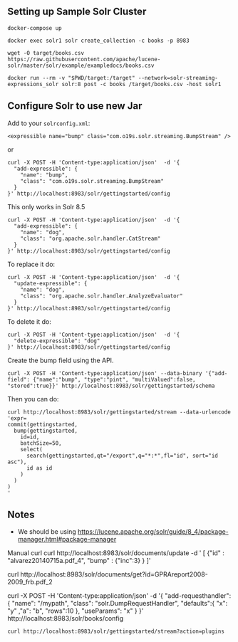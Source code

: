 ## Setting up Sample Solr Cluster

```
docker-compose up

docker exec solr1 solr create_collection -c books -p 8983

wget -O target/books.csv https://raw.githubusercontent.com/apache/lucene-solr/master/solr/example/exampledocs/books.csv

docker run --rm -v "$PWD/target:/target" --network=solr-streaming-expressions_solr solr:8 post -c books /target/books.csv -host solr1
```

## Configure Solr to use new Jar

Add to your `solrconfig.xml`:

```
<expressible name="bump" class="com.o19s.solr.streaming.BumpStream" />
```

or

```
curl -X POST -H 'Content-type:application/json'  -d '{
  "add-expressible": {
    "name": "bump",
    "class": "com.o19s.solr.streaming.BumpStream"
  }
}' http://localhost:8983/solr/gettingstarted/config
```

This only works in Solr 8.5
```
curl -X POST -H 'Content-type:application/json'  -d '{
  "add-expressible": {
    "name": "dog",
    "class": "org.apache.solr.handler.CatStream"
  }
}' http://localhost:8983/solr/gettingstarted/config
```

To replace it do:
```
curl -X POST -H 'Content-type:application/json'  -d '{
  "update-expressible": {
    "name": "dog",
    "class": "org.apache.solr.handler.AnalyzeEvaluator"
  }
}' http://localhost:8983/solr/gettingstarted/config
```

To delete it do:
```
curl -X POST -H 'Content-type:application/json'  -d '{
  "delete-expressible": "dog"
}' http://localhost:8983/solr/gettingstarted/config
```

Create the bump field using the API.

```
curl -X POST -H 'Content-type:application/json' --data-binary '{"add-field": {"name":"bump", "type":"pint", "multiValued":false, "stored":true}}' http://localhost:8983/solr/gettingstarted/schema
```

Then you can do:

```
curl http://localhost:8983/solr/gettingstarted/stream --data-urlencode 'expr=
commit(gettingstarted,
  bump(gettingstarted,
    id=id,
    batchSize=50,
    select(
      search(gettingstarted,qt="/export",q="*:*",fl="id", sort="id asc"),
      id as id
    )
  )
)
'
```




## Notes

* We should be using https://lucene.apache.org/solr/guide/8_4/package-manager.html#package-manager

Manual curl
curl http://localhost:8983/solr/documents/update -d '
[
 {"id"         : "alvarez20140715a.pdf_4",
  "bump"   : {"inc":3}
 }
]'

curl http://localhost:8983/solr/documents/get?id=GPRAreport2008-2009_frb.pdf_2


curl -X POST -H 'Content-type:application/json'  -d '{
  "add-requesthandler": {
    "name": "/mypath",
    "class": "solr.DumpRequestHandler",
    "defaults":{ "x": "y" ,"a": "b", "rows":10 },
    "useParams": "x"
  }
}' http://localhost:8983/solr/books/config


```
curl http://localhost:8983/solr/gettingstarted/stream?action=plugins
```
